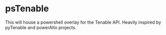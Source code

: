 # psTenable

This will house a powershell overlay for the Tenable API. Heavily inspired by pyTenable and powerAlto projects.
